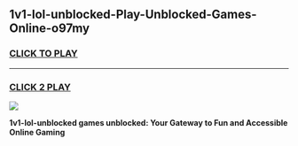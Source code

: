 
## 1v1-lol-unblocked-Play-Unblocked-Games-Online-o97my
<h3>
<a href="https://premium76.site?title=1v1-lol-unblocked&ref=25A">CLICK TO PLAY</a></h3>
<hr>

<h3>
<a href="https://premium76.site?title=1v1-lol-unblocked&ref=25A">CLICK 2 PLAY</a>
  
</h3>

<a href="https://premium76.site?title=1v1-lol-unblocked&ref=25A"><img src="https://clearcache.store/games.png"></a>


**1v1-lol-unblocked games unblocked: Your Gateway to Fun and Accessible Online Gaming**
